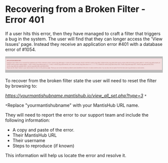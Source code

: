 # Recovering from a Broken Filter - Error 401

If a user hits this error, then they have managed to craft a filter that triggers a bug in the system.  The user will find that they can longer access the 'View Issues' page. Instead they receive an application error #401 with a database error of #1054.

![](./images/error_401_1.png)

To recover from the broken filter state the user will need to reset the filter by browsing to:

*https://yourmantishubname.mantishub.io/view_all_set.php?type=3* `*`

`*`Replace "yourmantishubname" with your MantisHub URL name.

They will need to report the error to our support team and include the following information:

- A copy and paste of the error.
- Their MantisHub URL
- Their username
- Steps to reproduce (if known)

This information will help us locate the error and resolve it.

